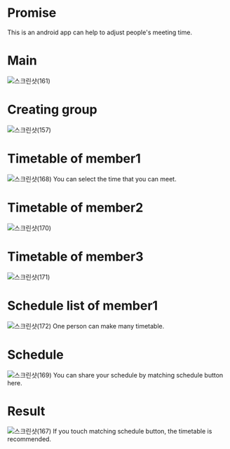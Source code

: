 # Promise
This is an android app can help to adjust people's meeting time.

# Main
![스크린샷(161)](https://user-images.githubusercontent.com/86188446/183825784-99da15fd-97a9-472c-824d-82ff7e74a43e.png)


# Creating group
![스크린샷(157)](https://user-images.githubusercontent.com/86188446/183825388-05d97ec9-3769-4cc9-a1aa-3caa3613d551.png)



# Timetable of member1
![스크린샷(168)](https://user-images.githubusercontent.com/86188446/183825478-4f001e5a-3600-43f6-a599-76e56161da33.png)
You can select the time that you can meet.


# Timetable of member2
![스크린샷(170)](https://user-images.githubusercontent.com/86188446/183825633-79315608-3f41-4ef7-bc15-35f0ba444656.png)


# Timetable of member3
![스크린샷(171)](https://user-images.githubusercontent.com/86188446/183825664-6603ba68-9f6c-4f0a-ade9-93aba4e24a7f.png)


# Schedule list of member1
![스크린샷(172)](https://user-images.githubusercontent.com/86188446/183825002-c70656db-ddbb-4e12-b36d-94f668755769.png)
One person can make many timetable.


# Schedule
![스크린샷(169)](https://user-images.githubusercontent.com/86188446/183824679-f23e2a7b-0c4b-4a17-b063-d2e2c405b50b.png)
You can share your schedule by matching schedule button here.


# Result
![스크린샷(167)](https://user-images.githubusercontent.com/86188446/183825709-6084ebab-eed1-4308-8bd8-1dd41e5cbc3c.png)
If you touch matching schedule button, the timetable is recommended.
